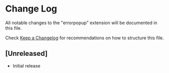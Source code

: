 # Change Log

All notable changes to the "errorpopup" extension will be documented in this file.

Check [Keep a Changelog](http://keepachangelog.com/) for recommendations on how to structure this file.

## [Unreleased]

- Initial release